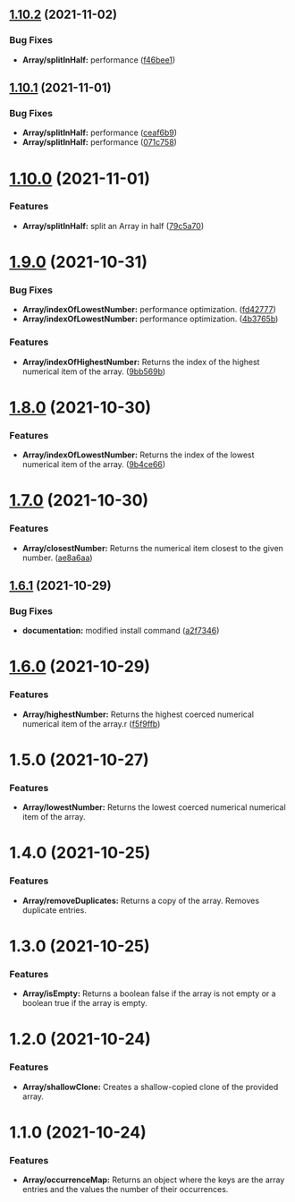 ## [1.10.2](https://github.com/martinkr/onelinecode/compare/v1.10.1...v1.10.2) (2021-11-02)


### Bug Fixes

* **Array/splitInHalf:** performance ([f46bee1](https://github.com/martinkr/onelinecode/commit/f46bee1c6c8a272dffd63ef080d2b5aff589c16d))

## [1.10.1](https://github.com/martinkr/onelinecode/compare/v1.10.0...v1.10.1) (2021-11-01)


### Bug Fixes

* **Array/splitInHalf:** performance ([ceaf6b9](https://github.com/martinkr/onelinecode/commit/ceaf6b9f4bdce6216c6ed07243cbfcbdc100a792))
* **Array/splitInHalf:** performance ([071c758](https://github.com/martinkr/onelinecode/commit/071c7588b11c82568b05e51ac47797b556ee9b97))

# [1.10.0](https://github.com/martinkr/onelinecode/compare/v1.9.0...v1.10.0) (2021-11-01)


### Features

* **Array/splitInHalf:** split an Array in half ([79c5a70](https://github.com/martinkr/onelinecode/commit/79c5a70f1918facdb79e02321e7ce1d19aa92881))

# [1.9.0](https://github.com/martinkr/onelinecode/compare/v1.8.0...v1.9.0) (2021-10-31)


### Bug Fixes

* **Array/indexOfLowestNumber:** performance optimization. ([fd42777](https://github.com/martinkr/onelinecode/commit/fd42777ebc42db1d1d6556bdfb25b718e235c8bb))
* **Array/indexOfLowestNumber:** performance optimization. ([4b3765b](https://github.com/martinkr/onelinecode/commit/4b3765b8d93ab16b74f3edeb8d4efdd05bf4bfef))


### Features

* **Array/indexOfHighestNumber:** Returns the index of the highest numerical item of the array. ([9bb569b](https://github.com/martinkr/onelinecode/commit/9bb569b57c4f85bc04584081a4f0b3181b08cfa6))

# [1.8.0](https://github.com/martinkr/onelinecode/compare/v1.7.0...v1.8.0) (2021-10-30)


### Features

* **Array/indexOfLowestNumber:** Returns the index of the lowest numerical item of the array. ([9b4ce66](https://github.com/martinkr/onelinecode/commit/9b4ce665af1cf3d8cb4eb53bc242cfa54028d0be))

# [1.7.0](https://github.com/martinkr/onelinecode/compare/v1.6.1...v1.7.0) (2021-10-30)


### Features

* **Array/closestNumber:** Returns the numerical item closest to the given number. ([ae8a6aa](https://github.com/martinkr/onelinecode/commit/ae8a6aa2fc2414ced071012323a7337696724cbb))

## [1.6.1](https://github.com/martinkr/onelinecode/compare/v1.6.0...v1.6.1) (2021-10-29)


### Bug Fixes

* **documentation:** modified install command ([a2f7346](https://github.com/martinkr/onelinecode/commit/a2f7346cbc826d9c5ef043e8969851c6aaac3a0c))

# [1.6.0](https://github.com/martinkr/onelinecode/compare/v1.5.5...v1.6.0) (2021-10-29)
 
### Features

* **Array/highestNumber:** Returns the highest coerced numerical numerical item of the array.r ([f5f9ffb](https://github.com/martinkr/onelinecode/commit/f5f9ffb04ce3b24b232aa927bd439f66b8f00293))
  
# 1.5.0 (2021-10-27)
### Features

* **Array/lowestNumber:** Returns the lowest coerced numerical numerical item of the array. 
  
# 1.4.0 (2021-10-25)

### Features

* **Array/removeDuplicates:** Returns a copy of the array. Removes duplicate entries.
# 1.3.0 (2021-10-25)
### Features

* **Array/isEmpty:** Returns a boolean false if the array is not empty or a boolean true if the array is empty.

# 1.2.0 (2021-10-24)
 
### Features

* **Array/shallowClone:** Creates a shallow-copied clone of the provided array. 
# 1.1.0 (2021-10-24)

### Features

* **Array/occurrenceMap:** Returns an object where the keys are the array entries and the values the number of their occurrences.
